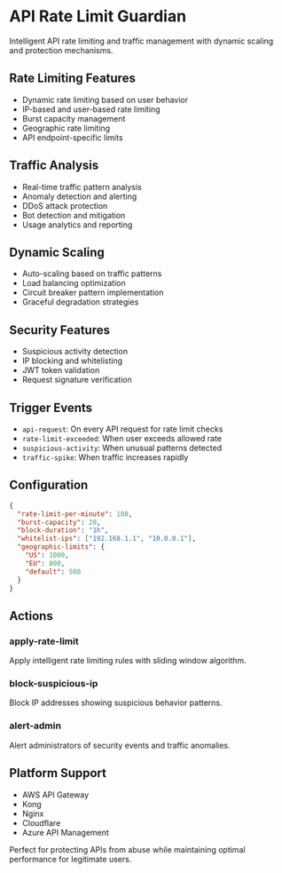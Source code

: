# API Rate Limit Guardian

Intelligent API rate limiting and traffic management with dynamic scaling and protection mechanisms.

## Rate Limiting Features

- Dynamic rate limiting based on user behavior
- IP-based and user-based rate limiting
- Burst capacity management
- Geographic rate limiting
- API endpoint-specific limits

## Traffic Analysis

- Real-time traffic pattern analysis
- Anomaly detection and alerting
- DDoS attack protection
- Bot detection and mitigation
- Usage analytics and reporting

## Dynamic Scaling

- Auto-scaling based on traffic patterns
- Load balancing optimization
- Circuit breaker pattern implementation
- Graceful degradation strategies

## Security Features

- Suspicious activity detection
- IP blocking and whitelisting
- JWT token validation
- Request signature verification

## Trigger Events

- `api-request`: On every API request for rate limit checks
- `rate-limit-exceeded`: When user exceeds allowed rate
- `suspicious-activity`: When unusual patterns detected
- `traffic-spike`: When traffic increases rapidly

## Configuration

```json
{
  "rate-limit-per-minute": 100,
  "burst-capacity": 20,
  "block-duration": "1h",
  "whitelist-ips": ["192.168.1.1", "10.0.0.1"],
  "geographic-limits": {
    "US": 1000,
    "EU": 800,
    "default": 500
  }
}
```

## Actions

### apply-rate-limit
Apply intelligent rate limiting rules with sliding window algorithm.

### block-suspicious-ip
Block IP addresses showing suspicious behavior patterns.

### alert-admin
Alert administrators of security events and traffic anomalies.

## Platform Support

- AWS API Gateway
- Kong
- Nginx
- Cloudflare
- Azure API Management

Perfect for protecting APIs from abuse while maintaining optimal performance for legitimate users.